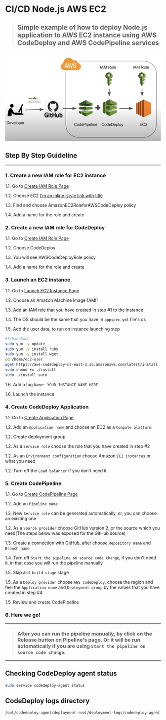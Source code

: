 # **CI/CD Node.js AWS EC2**

> ## **Simple example of how to deploy Node.js application to AWS EC2 instance using AWS CodeDeploy and AWS CodePipeline services**

## ![Deployment process](/tmp/deployment.png)

## **Step By Step Guideline**

---

### **1. Create a new IAM role for EC2 instance**

1.1. Go to [Create IAM Role Page](https://console.aws.amazon.com/iam/home?region=us-east-1#/roles$new?step=type 'AWS Create IAM Role')

1.2. Choose EC2 [I'm an inline-style link with title](https://www.google.com "Google's Homepage")

1.3. Find and choose AmazonEC2RoleforAWSCodeDeploy policy

1.4. Add a name for the role and create

### **2. Create a new IAM role for CodeDeploy**

1.1. Go to [Create IAM Role Page](https://console.aws.amazon.com/iam/home?region=us-east-1#/roles$new?step=type 'AWS Create IAM Role')

1.2. Choose CodeDeploy

1.3. You will see AWSCodeDeployRole policy

1.4. Add a name for the role and create

### **3. Launch an EC2 instance**

1.1. Go to [Launch EC2 Instance Page](https://console.aws.amazon.com/ec2/v2/home?region=us-east-1#LaunchInstanceWizard: 'Launch EC2 Instance')

1.2. Choose an Amazon Machine Image (AMI)

1.3. Add an IAM role that you have created in step #1 to the instance

1.4. The OS should be the same that you have in `appspec.yml` file's os

1.5. Add the user data, to run on instance launching step

```bash
#!/bin/bash
sudo yum -y update
sudo yum -y install ruby
sudo yum -y install wget
cd /home/ec2-user
wget https://aws-codedeploy-us-east-1.s3.amazonaws.com/latest/install
sudo chmod +x ./install
sudo ./install auto
```

1.6. Add a tag `Name: YOUR_INSTANCE_NAME_HERE`

1.6. Launch the instance

### **4. Create CodeDeploy Application**

1.1. Go to [Create Application Page](https://console.aws.amazon.com/codesuite/codedeploy/application/new?region=us-east-1: 'Create Application Page')

1.2. Add an `Application name` and choose an EC2 as a `Compute platform`

1.2. Create deployment group

1.2. As a `Service role` choose the role that you have created in step #2

1.2. As an `Environment configuration` choose Amazon `EC2 instances` or what you need

1.2. Turn off the `Load balancer` if you don't need it

### **5. Create CodePipeline**

1.1. Go to [Create CodePipeline Page](https://console.aws.amazon.com/codesuite/codepipeline/pipeline/new?region=us-east-1: 'Create CodePipeline Page')

1.2. Add an `Pipeline name`

1.3. New `Service role` can be generated automatically, or, you can choose an existing one

1.2. As a `Source provider` choose GitHub version 2, or the source which you need(The steps below was exposed for the GitHub source)

1.3. Create a connection with GitHub, after choose `Repository name` and `Branch name`

1.4. Turn off `Start the pipeline on source code change`, if you don't need it. in that case you will run the pipeline manually

1.5. Skip `Add build stage` stage

1.5. As a `Deploy provider` choose `AWS CodeDeploy`, choose the region and feel the `Application name` and `Deployment group` by the values that you have created in step #4

1.5. Review and create CodePipeline

### **6. Here we go!**

---

> ### **After you can run the pipeline manually, by click on the Release button on Pipeline's page. Or it will be run automatically if you are using `Start the pipeline on source code change`.**

---

## **Checking CodeDeploy agent status**

```bash
sudo service codedeploy-agent status
```

## **CodeDeploy logs directory**

```bash
/opt/codedeploy-agent/deployment-root/deployment-logs/codedeploy-agent-deployments.log
```
